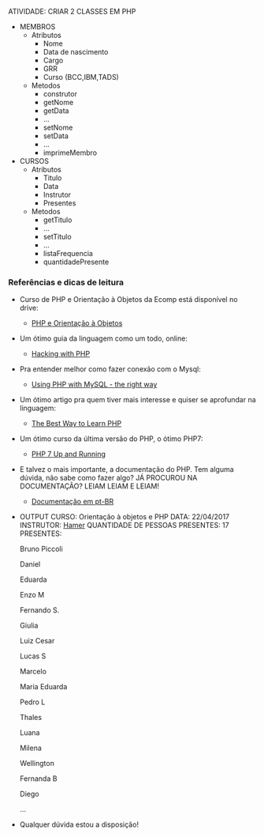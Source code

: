 ATIVIDADE: CRIAR 2 CLASSES EM PHP
* MEMBROS
	* Atributos
		* Nome
		* Data de nascimento
		* Cargo
		* GRR
		* Curso (BCC,IBM,TADS)
	* Metodos
		* construtor
		* getNome
		* getData	
		* ...
		* setNome
		* setData
		* ...
		* imprimeMembro
* CURSOS
	* Atributos
		* Titulo
		* Data
		* Instrutor
		* Presentes
	* Metodos	
		* getTitulo
		* ...
		* setTitulo
		* ...
		* listaFrequencia
		* quantidadePresente

### Referências e dicas de leitura
* Curso de PHP e Orientação à Objetos da Ecomp está disponível no drive:
	* [PHP e Orientação à Objetos](https://drive.google.com/drive/u/0/folders/0BxnTPcb6LZ0tfjc0QjZrR0dKT3ctanRVLW1aUXkzbWNiZWRJU21iM3AwNG1CenU4MlVrZ2s)

* Um ótimo guia da linguagem como um todo, online:
	* [Hacking with PHP](http://www.hackingwithphp.com/)

* Pra entender melhor como fazer conexão com o Mysql:
	* [Using PHP with MySQL - the right way](https://www.binpress.com/tutorial/using-php-with-mysql-the-right-way/17)

* Um ótimo artigo pra quem tiver mais interesse e quiser se aprofundar na linguagem:
	* [The Best Way to Learn PHP](https://www.devbattles.com/en/sand/post-766-The+Best+Way+to+Learn+PHP)

* Um ótimo curso da última versão do PHP, o ótimo PHP7:
	* [PHP 7 Up and Running](https://laracasts.com/series/php7-up-and-running)
	
* E talvez o mais importante, a documentação do PHP. Tem alguma dúvida, não sabe como fazer algo? JÁ PROCUROU NA DOCUMENTAÇÃO? LEIAM LEIAM E LEIAM!
	* [Documentação em pt-BR](https://secure.php.net/manual/pt_BR/)

* OUTPUT
CURSO: Orientação à objetos e PHP
DATA: 22/04/2017
INSTRUTOR: [Hamer](https://github.com/hi15)
QUANTIDADE DE PESSOAS PRESENTES: 17
PRESENTES:
	
	Bruno Piccoli
	
	Daniel
	
	Eduarda
	
	Enzo M
	
	Fernando S.
	
	Giulia
	
	Luiz Cesar
	
	Lucas S
	
	Marcelo
	
	Maria Eduarda
	
	Pedro L
	
	Thales
	
	Luana
	
	Milena
	
	Wellington
	
	Fernanda B
	
	Diego
	
	...
	
* Qualquer dúvida estou a disposição!
